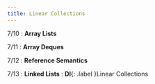 ```yaml
---
title: Linear Collections
---
```


7/10
: **Array Lists**

7/11
: **Array Deques**

7/12
: **Reference Semantics**

7/13
: **Linked Lists**
: **DI**{: .label }Linear Collections

